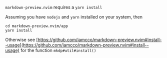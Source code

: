 `markdown-preview.nvim` requires a `yarn install`

Assuming you have `nodejs` and `yarn` installed on your system, then
```
cd markdown-preview.nvim/app
yarn install
```
Otherwise see [https://github.com/iamcco/markdown-preview.nvim#install--usage](https://github.com/iamcco/markdown-preview.nvim#install--usage) for the function `mkdp#util#install()`
